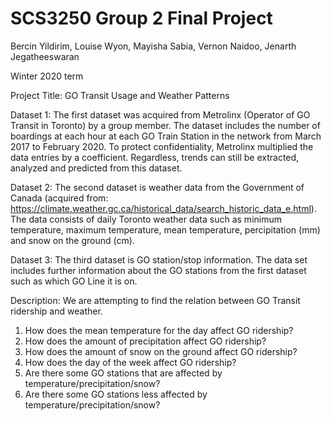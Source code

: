 # SCS3250 Group 2 Final Project
 Bercin Yildirim, Louise Wyon, Mayisha Sabia, Vernon Naidoo, Jenarth Jegatheeswaran
 
 Winter 2020 term

 Project Title: GO Transit Usage and Weather Patterns

 Dataset 1: The first dataset was acquired from Metrolinx (Operator of GO Transit in Toronto) by a group member. The dataset includes the number of boardings at each hour at each GO Train Station in the network from March 2017 to February 2020. To protect confidentiality, Metrolinx multiplied the data entries by a coefficient. Regardless, trends can still be extracted, analyzed and predicted from this dataset.

 Dataset 2: The second dataset is weather data from the Government of Canada (acquired from: https://climate.weather.gc.ca/historical_data/search_historic_data_e.html). The data consists of daily Toronto weather data such as minimum temperature, maximum temperature, mean temperature, percipitation (mm) and snow on the ground (cm).
 
 Dataset 3: The third dataset is GO station/stop information. The data set includes further information about the GO stations from the first dataset such as which GO Line it is on.

 Description: We are attempting to find the relation between GO Transit ridership and weather.
 1. How does the mean temperature for the day affect GO ridership?
 2. How does the amount of precipitation affect GO ridership? 
 3. How does the amount of snow on the ground affect GO ridership?
 4. How does the day of the week affect GO ridership?
 5. Are there some GO stations that are affected by temperature/precipitation/snow?
 6. Are there some GO stations less affected by temperature/precipitation/snow?
